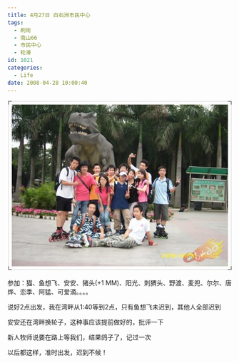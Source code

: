 ```yaml
---
title: 4月27日 白石洲市民中心
tags:
  - 刷街
  - 南山66
  - 市民中心
  - 轮滑
id: 1021
categories:
  - Life
date: 2008-04-28 10:00:40
---
```


![](/images/2008/04/28_02_142714_9884.jpg)

参加：猫、鱼想飞、安安、猪头(+1 MM)、阳光、刺猬头、野渡、麦兜、尔尔、唐烨、恋季、阿猛、可爱滴。。。。 

说好2点出发，我在湾畔从1:40等到2点，只有鱼想飞未迟到，其他人全部迟到 

安安还在湾畔换轮子，这种事应该提前做好的，批评一下 

新人牧师说要在路上等我们，结果鸽子了，记过一次 

以后都这样，准时出发，迟到不候！
